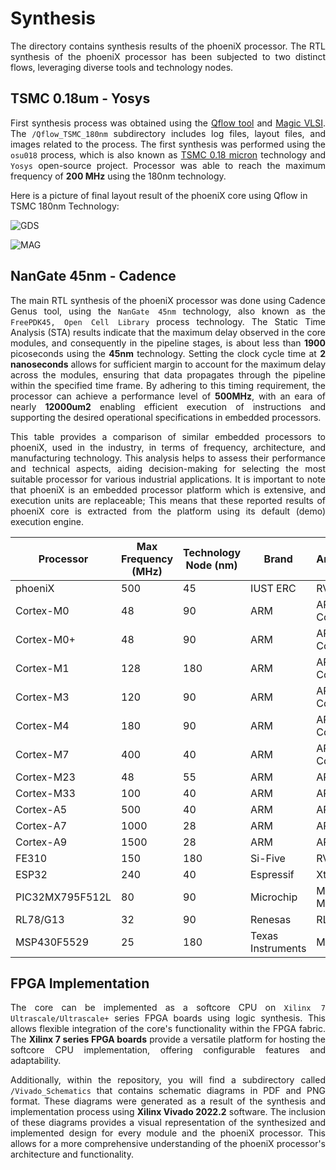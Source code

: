 Synthesis
===========
<div align="justify">

The directory contains synthesis results of the phoeniX processor. The RTL synthesis of the phoeniX processor has been subjected to two distinct flows, leveraging diverse tools and technology nodes.

## TSMC 0.18um - Yosys

First synthesis process was obtained using the [Qflow tool](http://opencircuitdesign.com/qflow/) and [Magic VLSI](http://opencircuitdesign.com/magic/). The `/Qflow_TSMC_180nm` subdirectory includes log files, layout files, and images related to the process. The first synthesis was performed using the `osu018` process, which is also known as [TSMC 0.18 micron](https://www.tsmc.com/english/dedicatedFoundry/technology/logic/l_018micron) technology and `Yosys` open-source project. Processor was able to reach the maximum frequency of **200 MHz** using the 180nm technology.

</div>

Here is a picture of final layout result of the phoeniX core using Qflow in TSMC 180nm Technology:

![GDS](https://github.com/phoeniX-Digital-Design/phoeniX/blob/main/Synthesis/Qflow_TSMC_180nm/Pictures/GDS.png)

![MAG](https://github.com/phoeniX-Digital-Design/phoeniX/blob/main/Synthesis/Qflow_TSMC_180nm/Pictures/MAG.png)

<div align="justify">

## NanGate 45nm - Cadence

The main RTL synthesis of the phoeniX processor was done using Cadence Genus tool, using the `NanGate 45nm` technology, also known as the `FreePDK45, Open Cell Library` process technology. The Static Time Analysis (STA) results indicate that the maximum delay observed in the core modules, and consequently in the pipeline stages, is about less than **1900** picoseconds using the **45nm** technology. Setting the clock cycle time at **2 nanoseconds** allows for sufficient margin to account for the maximum delay across the modules, ensuring that data propagates through the pipeline within the specified time frame. By adhering to this timing requirement, the processor can achieve a performance level of **500MHz**, with an eara of nearly **12000um2** enabling efficient execution of instructions and supporting the desired operational specifications in embedded processors.

This table provides a comparison of similar embedded processors to phoeniX, used in the industry, in terms of frequency, architecture, and manufacturing technology. This analysis helps to assess their performance and technical aspects, aiding decision-making for selecting the most suitable processor for various industrial applications. It is important to note that phoeniX is an embedded processor platform which is extensive, and execution units are replaceable; This means that these reported results of phoeniX core is extracted from the platform using its default (demo) execution engine.

| Processor             | Max Frequency (MHz) | Technology Node (nm) | Brand             | Architecture   |
| --------------------- | ------------------- | -------------------- | ----------------- | -------------- |
| phoeniX               | 500                 | 45                   | IUST ERC          | RV32IEM        |
| Cortex-M0             | 48                  | 90                   | ARM               | ARM Cortex-M0  |
| Cortex-M0+            | 48                  | 90                   | ARM               | ARM Cortex-M0+ |
| Cortex-M1             | 128                 | 180                  | ARM               | ARM Cortex-M1  |
| Cortex-M3             | 120                 | 90                   | ARM               | ARM Cortex-M3  |
| Cortex-M4             | 180                 | 90                   | ARM               | ARM Cortex-M4  |
| Cortex-M7             | 400                 | 40                   | ARM               | ARM Cortex-M7  |
| Cortex-M23            | 48                  | 55                   | ARM               | ARMv8-M        |
| Cortex-M33            | 100                 | 40                   | ARM               | ARMv8-M        |
| Cortex-A5             | 500                 | 40                   | ARM               | ARMv7-A        |
| Cortex-A7             | 1000                | 28                   | ARM               | ARMv7-A        |
| Cortex-A9             | 1500                | 28                   | ARM               | ARMv7-A        |
| FE310                 | 150                 | 180                  | Si-Five           | RV32IMAC       |
| ESP32                 | 240                 | 40                   | Espressif         | Xtensa LX6     |
| PIC32MX795F512L       | 80                  | 90                   | Microchip         | MIPS32 M4K     |
| RL78/G13              | 32                  | 90                   | Renesas           | RL78 (CISC)    |
| MSP430F5529           | 25                  | 180                  | Texas Instruments | MSP430         |


## FPGA Implementation

The core can be implemented as a softcore CPU on `Xilinx 7 Ultrascale/Ultrascale+` series FPGA boards using logic synthesis. This allows flexible integration of the core's functionality within the FPGA fabric. The **Xilinx 7 series FPGA boards** provide a versatile platform for hosting the softcore CPU implementation, offering configurable features and adaptability.

Additionally, within the repository, you will find a subdirectory called `/Vivado_Schematics` that contains schematic diagrams in PDF and PNG format. These diagrams were generated as a result of the synthesis and implementation process using **Xilinx Vivado 2022.2** software. The inclusion of these diagrams provides a visual representation of the synthesized and implemented design for every module and the phoeniX processor. This allows for a more comprehensive understanding of the phoeniX processor's architecture and functionality.

</div>